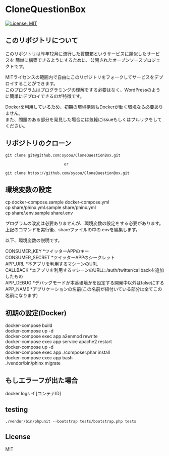 # CloneQuestionBox
[![License: MIT](https://img.shields.io/badge/License-MIT-yellow.svg)](https://opensource.org/licenses/MIT)

## このリポジトリについて
このリポジトリは昨年12月に流行した質問箱というサービスに類似したサービスを
簡単に構築できるようにするために、公開されたオープンソースプロジェクトです。     
     
MITライセンスの範囲内で自由にこのリポジトリをフォークしてサービスをデプロイすることができます。     
このプログラムはプログラミングの理解をする必要はなく、WordPressのように簡単にデプロイできるのが特徴です。     
     
Dockerを利用しているため、初期の環境構築もDockerが動く環境なら必要ありません。     
また、問題のある部分を発見した場合には気軽にissueもしくはプルリクをしてください。      

## リポジトリのクローン
```
git clone git@github.com:syoou/CloneQuestionBox.git    
    
                          or
    
git clone https://github.com/syoou/CloneQuestionBox.git
```

## 環境変数の設定

cp docker-compose.sample docker-compose.yml    
cp share/phinx.yml.sample share/phinx.yml      
cp share/.env.sample share/.env     

プログラムの改変は必要ありませんが、環境変数の設定をする必要があります。     
上記のコマンドを実行後、shareファイルの中の.envを編集します。
     
以下、環境変数の説明です。

CONSUMER_KEY       *ツイッターAPPのキー     
CONSUMER_SECRET    *ツイッターAPPのシークレット     
APP_URL            *本アプリを利用するマシーンのURL     
CALLBACK           *本アプリを利用するマシーンのURLに/auth/twitter/callbackを追加したもの     
APP_DEBUG          *デバッグモードか本番環境かを設定する開発中以外はfalseにする     
APP_NAME           *アプリケーションの名前(この名前が紐付いている部分は全てこの名前になります)      

## 初期の設定(Docker)
docker-compose build     
docker-compose up -d    
docker-compose exec app a2enmod rewrite    
docker-compose exec app service apache2 restart    
docker-compose up -d    
docker-compose exec app ./composer.phar install    
docker-compose exec app bash     
./vendor/bin/phinx migrate     


## もしエラーフが出た場合
docker logs -f [コンテナID]

## testing
```
./vendor/bin/phpunit --bootstrap tests/bootstrap.php tests
```

## License
MIT
